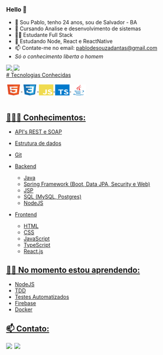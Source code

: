 
   ### Hello 👋

- 👨‍ ‍Sou Pablo, tenho 24 anos, sou de Salvador - BA
- 📘 Cursando Analise e desenvolvimento de sistemas
- 👨‍🎓 Estudante Full Stack
- 🌱 Estudando Node, React e ReactNative
- 📫 Contate-me no email: pablodesouzadantas@gmail.com
- *Só o conhecimento liberta o homem*

 <div>
  <a href="https://github.com/pablodantas">
  <img height="160em" src="https://github-readme-stats.vercel.app/api?username=pablodantas&show_icons=true&theme=great-gatsby&include_all_commits=true&count_private=true"/>
  <img height="160em" src="https://github-readme-stats.vercel.app/api/top-langs/?username=pablodantas&layout=compact&langs_count=7&theme=great-gatsby"/>
 </div>
# Tecnologias Conhecidas
  <div style="display: inline_block"><br>
   <img align="center" alt="HTML" height="30" width="40" src="https://raw.githubusercontent.com/devicons/devicon/master/icons/html5/html5-original.svg">
   <img align="center" alt="CSS" height="30" width="40" src="https://raw.githubusercontent.com/devicons/devicon/master/icons/css3/css3-original.svg">
   <img align="center" alt="-Js" height="30" width="40" src="https://raw.githubusercontent.com/devicons/devicon/master/icons/javascript/javascript-plain.svg">
   <img align="center" alt="typescript" height="30" width="40" src="https://raw.githubusercontent.com/devicons/devicon/master/icons/typescript/typescript-original.svg">
   <img align="center" alt="JAVA" height="30" width="40" src="https://raw.githubusercontent.com/devicons/devicon/master/icons/java/java-original.svg">
    </div>
   <br>


##  👨🏽‍💻 Conhecimentos: 
- API's REST e SOAP
- Estrutura de dados
- Git
- Backend
  - Java
  - Spring Framework (Boot, Data JPA, Security e Web)
  - JSP
  - SQL (MySQL, Postgres)
  - NodeJS

- Frontend
  - HTML
  - CSS
  - JavaScript
  - TypeScript
  - React.js


## 👨‍🎓 No momento estou aprendendo: 

- NodeJS
- TDD
- Testes Automatizados
- Firebase
- Docker

## 📫 Contato: 
<div>
<a href="https://www.linkedin.com/in/pablo-dantas">
  <img align="left" width="22px" src="https://cdn.jsdelivr.net/npm/simple-icons@v3/icons/linkedin.svg" />
<a href="mailto:pablodesouzadantas@gmail.com">
  <img align="left" width="22px" src="https://cdn.jsdelivr.net/npm/simple-icons@3.12.4/icons/gmail.svg" />
</div>


